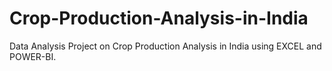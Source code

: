 # Crop-Production-Analysis-in-India
Data Analysis Project on Crop Production Analysis in India using EXCEL and POWER-BI.
